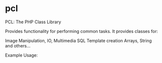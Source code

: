 # pcl
PCL: The PHP Class Library

Provides functionality for performing common tasks.
It provides classes for:

Image Manipulation,
IO,
Multimedia
SQL
Template creation
Arrays,
String
and others...

Example Usage: 
<?php
//include the ini (bootstrap) file, 
require 'pcl/ini.php'; 

//proceed to call classes as needed

//determine paths to web application
$current_script_paths = UrlInspector::get_path( dirname(__FILE__) );

define('SITE_DIR', $current_script_paths['dir_path']); //e.g /home/public_html/your_app_path

define('SITE_URL', rtrim($current_script_paths['http_path'], '/')); //e.g http://www.example-site.com
